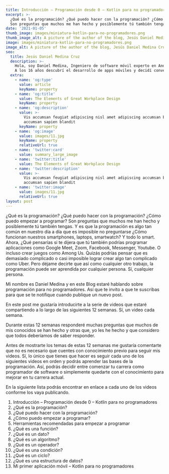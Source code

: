 ```yaml
---
title: Introducción – Programación desde 0 – Kotlin para no programadores
excerpt: >-
  ¿Qué es la programación? ¿Qué puedo hacer con la programación? ¿Cómo puedo empezar a programar? 
  Son preguntas que muchos me han hecho y posiblemente tú también tengas.
date: '2021-01-05'
thumb_image: images/miniatura-kotlin-para-no-programadores.png
thumb_image_alt: A picture of the author of the blog, Jesús Daniel Medina Cruz
image: images/miniatura-kotlin-para-no-programadores.png
image_alt: A picture of the author of the blog, Jesús Daniel Medina Cruz
seo:
  title: Jesús Daniel Medina Cruz
  description: >-
    Hola, soy Daniel Medina, Ingeniero de software móvil experto en Android. 
    A los 16 años descubrí el desarrollo de apps móviles y decidí convertirlo en mi profesión.
  extra:
    - name: 'og:type'
      value: article
      keyName: property
    - name: 'og:title'
      value: The Elements of Great Workplace Design
      keyName: property
    - name: 'og:description'
      value: >-
        Vis accumsan feugiat adipiscing nisl amet adipiscing accumsan blandit
        accumsan sapien blandit
      keyName: property
    - name: 'og:image'
      value: images/11.jpg
      keyName: property
      relativeUrl: true
    - name: 'twitter:card'
      value: summary_large_image
    - name: 'twitter:title'
      value: The Elements of Great Workplace Design
    - name: 'twitter:description'
      value: >-
        Vis accumsan feugiat adipiscing nisl amet adipiscing accumsan blandit
        accumsan sapien blandit
    - name: 'twitter:image'
      value: images/11.jpg
      relativeUrl: true
layout: post
---
```


¿Qué es la programación? ¿Qué puedo hacer con la programación? ¿Cómo puedo empezar a programar? Son preguntas que muchos me han hecho y posiblemente tú también tengas. Y es que la programación es algo tan común en nuestro día a día que es imposible no preguntarse ¿Cómo funcionan nuestros smartphones, laptops, smartwatch? Y todo lo smart.  Ahora, ¿Qué pensarías si te dijera que tú también podrías programar aplicaciones como Google Meet, Zoom, Facebook, Messenger, Youtube. O incluso crear juegos como Among Us. Quizás podrías pensar que es demasiado complicado o casi imposible lograr crear algo tan complicado como Uber. Pero déjame decirte que así como cualquier otro trabajo, la programación puede ser aprendida por cualquier persona. Sí, cualquier persona.

Mi nombre es Daniel Medina y en este Blog estaré hablando sobre programación para no programadores. Así que te invito a que te suscribas para que se te notifique cuando publique un nuevo post.

En este post me gustaría introducirte a la serie de videos que estaré compartiendo a lo largo de las siguientes 12 semanas. Sí, un video cada semana.

Durante estas 12 semanas responderé muchas preguntas que muchos de mis conocidos se han hecho y otras que, yo les he hecho y que considero que todos deberíamos de saber responder.

Antes de mostrarte los temas de estas 12 semanas me gustaría comentarte que no es necesario que cuentes con conocimiento previo para seguir mis videos. Sí, lo único que tienes que hacer es seguir cada uno de los siguientes videos en orden y podrás aprender las bases de la programación. Así, podrás decidir entre comenzar tu carrera como programador de software o simplemente quedarte con el conocimiento para mejorar en tu carrera actual.

En la siguiente lista podrás encontrar en enlace a cada uno de los videos conforme los vaya publicando.

1. Introducción – Programación desde 0 – Kotlin para no programadores
2. ¿Qué es la programación?
3. ¿Qué puedo hacer con la programación?
4. ¿Cómo puedo empezar a programar?
5. Herramientas recomendadas para empezar a programar
6. ¿Qué es una función?
7. ¿Qué es un dato?
8. ¿Qué es un algoritmo?
9. ¿Qué es un operador?
10. ¿Qué es una condición?
11. ¿Qué es un ciclo?
12. ¿Qué es una estructura de datos?
13. Mi primer aplicación móvil – Kotlin para no programadores